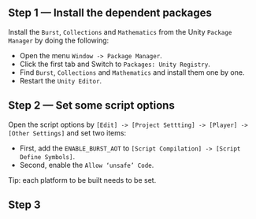 ## Step 1 — Install the dependent packages

Install the `Burst`, `Collections` and `Mathematics` from the Unity `Package Manager` by doing the following:

  * Open the menu `Window -> Package Manager`.
  * Click the first tab and Switch to `Packages: Unity Registry`.
  * Find `Burst`, `Collections` and `Mathematics` and install them one by one.
  * Restart the `Unity Editor`.

## Step 2 — Set some script options

Open the script options by `[Edit] -> [Project Settting] -> [Player] -> [Other Settings]` and set two items:

 * First, add the `ENABLE_BURST_AOT` to `[Script Compilation] -> [Script Define Symbols]`.
 * Second, enable the `Allow ‘unsafe’ Code`.

Tip: each platform to be built needs to be set.

## Step 3

